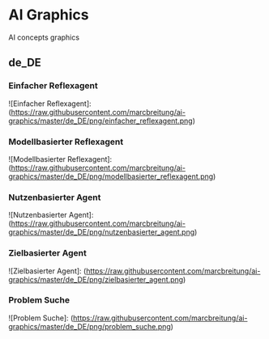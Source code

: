 # AI Graphics
AI concepts graphics

## de_DE

### Einfacher Reflexagent
![Einfacher Reflexagent]: (https://raw.githubusercontent.com/marcbreitung/ai-graphics/master/de_DE/png/einfacher_reflexagent.png)

### Modellbasierter Reflexagent
![Modellbasierter Reflexagent]: (https://raw.githubusercontent.com/marcbreitung/ai-graphics/master/de_DE/png/modellbasierter_reflexagent.png)

### Nutzenbasierter Agent
![Nutzenbasierter Agent]: (https://raw.githubusercontent.com/marcbreitung/ai-graphics/master/de_DE/png/nutzenbasierter_agent.png)

### Zielbasierter Agent
![Zielbasierter Agent]: (https://raw.githubusercontent.com/marcbreitung/ai-graphics/master/de_DE/png/zielbasierter_agent.png)

### Problem Suche
![Problem Suche]: (https://raw.githubusercontent.com/marcbreitung/ai-graphics/master/de_DE/png/problem_suche.png)